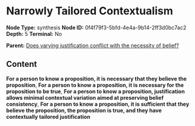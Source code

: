 # Narrowly Tailored Contextualism

**Node Type:** synthesis
**Node ID:** 0f4f79f3-5bfd-4e4a-9b14-2ff3d0bc7ac2
**Depth:** 5
**Terminal:** No

**Parent:** [Does varying justification conflict with the necessity of belief?](does-varying-justification-conflict-with-the-necessity-of-belief-antithesis-8b4e375b-03cc-4d9d-988b-d305c7ca85ec.md)

## Content

**For a person to know a proposition, it is necessary that they believe the proposition**, **For a person to know a proposition, it is necessary for the proposition to be true**, **For a person to know a proposition, justification allows minimal contextual variation aimed at preserving belief consistency**, **For a person to know a proposition, it is sufficient that they believe the proposition, the proposition is true, and they have contextually tailored justification**

